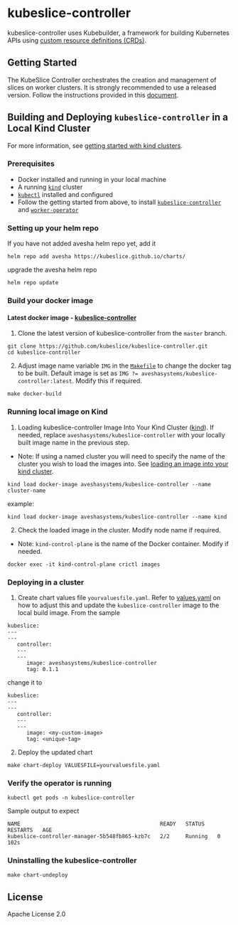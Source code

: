 # kubeslice-controller

kubeslice-controller uses Kubebuilder, a framework for building Kubernetes APIs
using [custom resource definitions (CRDs)](https://kubernetes.io/docs/tasks/access-kubernetes-api/extend-api-custom-resource-definitions).

## Getting Started

The KubeSlice Controller orchestrates the creation and management of slices on worker clusters.
It is strongly recommended to use a released version. Follow the instructions provided in this [document](https://docs.avesha.io/opensource/installing-the-kubeslice-controller).

## Building and Deploying `kubeslice-controller` in a Local Kind Cluster
For more information, see [getting started with kind clusters](https://docs.avesha.io/opensource/getting-started-with-kind-clusters).

### Prerequisites

* Docker installed and running in your local machine
* A running [`kind`](https://kind.sigs.k8s.io/)  cluster
* [`kubectl`](https://kubernetes.io/docs/tasks/tools/) installed and configured
* Follow the getting started from above, to install [`kubeslice-controller`](https://github.com/kubeslice/kubeslice-controller) and [`worker-operator`](https://github.com/kubeslice/worker-operator)

### Setting up your helm repo
If you have not added avesha helm repo yet, add it

```console
helm repo add avesha https://kubeslice.github.io/charts/
```

upgrade the avesha helm repo

```console
helm repo update
```

### Build your docker image
#### Latest docker image - [kubeslice-controller](https://hub.docker.com/r/aveshasystems/kubeslice-controller)

1. Clone the latest version of kubeslice-controller from  the `master` branch.

```console
git clone https://github.com/kubeslice/kubeslice-controller.git
cd kubeslice-controller
```

2. Adjust image name variable `IMG` in the [`Makefile`](Makefile) to change the docker tag to be built.
   Default image is set as `IMG ?= aveshasystems/kubeslice-controller:latest`. Modify this if required.

```console
make docker-build
```
### Running local image on Kind

1. Loading kubeslice-controller Image Into Your Kind Cluster ([kind](https://kind.sigs.k8s.io/docs/user/quick-start/#loading-an-image-into-your-cluster)).
   If needed, replace `aveshasystems/kubeslice-controller` with your locally built image name in the previous step.
* Note: If using a named cluster you will need to specify the name of the cluster you wish to load the images into. See [loading an image into your kind cluster](https://kind.sigs.k8s.io/docs/user/quick-start/#loading-an-image-into-your-cluster).
```console
kind load docker-image aveshasystems/kubeslice-controller --name cluster-name
```
example:
```console
kind load docker-image aveshasystems/kubeslice-controller --name kind
```

2. Check the loaded image in the cluster. Modify node name if required.
* Note: `kind-control-plane` is the name of the Docker container. Modify if needed.
```console
docker exec -it kind-control-plane crictl images
```
### Deploying in a cluster
1. Create chart values file `yourvaluesfile.yaml`. Refer to [values.yaml](https://github.com/kubeslice/charts/blob/master/kubeslice-controller/values.yaml) on how to adjust this and update the `kubeslice-controller` image to the local build image.
From the sample

```
kubeslice:
---
---
   controller:
   ---
   ---
      image: aveshasystems/kubeslice-controller
      tag: 0.1.1
```

change it to

```
kubeslice:
---
---
   controller:
   ---
   ---
      image: <my-custom-image> 
      tag: <unique-tag>
````
2. Deploy the updated chart

```console
make chart-deploy VALUESFILE=yourvaluesfile.yaml
```
### Verify the operator is running


```console
kubectl get pods -n kubeslice-controller
```

Sample output to expect
```
NAME                                            READY   STATUS    RESTARTS   AGE
kubeslice-controller-manager-5b548fb865-kzb7c   2/2     Running   0          102s
```

### Uninstalling the kubeslice-controller
```console
make chart-undeploy
 ```

## License

Apache License 2.0
